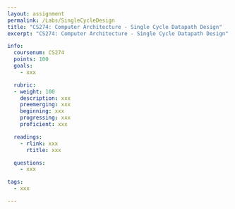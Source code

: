```yaml
---
layout: assignment
permalink: /Labs/SingleCycleDesign
title: "CS274: Computer Architecture - Single Cycle Datapath Design"
excerpt: "CS274: Computer Architecture - Single Cycle Datapath Design"

info:
  coursenum: CS274
  points: 100
  goals:
    - xxx

  rubric:
  - weight: 100
    description: xxx
    preemerging: xxx
    beginning: xxx
    progressing: xxx
    proficient: xxx

  readings:
    - rlink: xxx
      rtitle: xxx

  questions:
    - xxx

tags:
  - xxx

---
```


